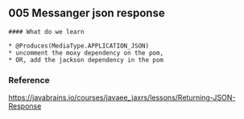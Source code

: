 ## 005 Messanger json response
	
	#### What do we learn
	
	* @Produces(MediaType.APPLICATION_JSON)
	* uncomment the moxy dependency on the pom,
	* OR, add the jackson dependency in the pom
	
### Reference
https://javabrains.io/courses/javaee_jaxrs/lessons/Returning-JSON-Response